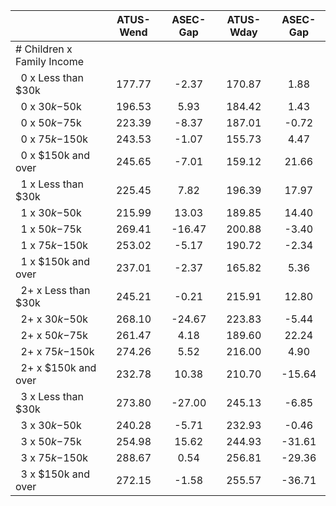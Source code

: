 
|                      |    ATUS-Wend |     ASEC-Gap |    ATUS-Wday |     ASEC-Gap |
| -------------------- | :----------: | :----------: | :----------: | :----------: |
| # Children x Family Income |              |              |              |              |
| &nbsp;&nbsp;0 x Less than $30k |       177.77 |        -2.37 |       170.87 |         1.88 |
| &nbsp;&nbsp;0 x $30k-$50k |       196.53 |         5.93 |       184.42 |         1.43 |
| &nbsp;&nbsp;0 x $50k-$75k |       223.39 |        -8.37 |       187.01 |        -0.72 |
| &nbsp;&nbsp;0 x $75k-$150k |       243.53 |        -1.07 |       155.73 |         4.47 |
| &nbsp;&nbsp;0 x $150k and over |       245.65 |        -7.01 |       159.12 |        21.66 |
| &nbsp;&nbsp;1 x Less than $30k |       225.45 |         7.82 |       196.39 |        17.97 |
| &nbsp;&nbsp;1 x $30k-$50k |       215.99 |        13.03 |       189.85 |        14.40 |
| &nbsp;&nbsp;1 x $50k-$75k |       269.41 |       -16.47 |       200.88 |        -3.40 |
| &nbsp;&nbsp;1 x $75k-$150k |       253.02 |        -5.17 |       190.72 |        -2.34 |
| &nbsp;&nbsp;1 x $150k and over |       237.01 |        -2.37 |       165.82 |         5.36 |
| &nbsp;&nbsp;2+ x Less than $30k |       245.21 |        -0.21 |       215.91 |        12.80 |
| &nbsp;&nbsp;2+ x $30k-$50k |       268.10 |       -24.67 |       223.83 |        -5.44 |
| &nbsp;&nbsp;2+ x $50k-$75k |       261.47 |         4.18 |       189.60 |        22.24 |
| &nbsp;&nbsp;2+ x $75k-$150k |       274.26 |         5.52 |       216.00 |         4.90 |
| &nbsp;&nbsp;2+ x $150k and over |       232.78 |        10.38 |       210.70 |       -15.64 |
| &nbsp;&nbsp;3 x Less than $30k |       273.80 |       -27.00 |       245.13 |        -6.85 |
| &nbsp;&nbsp;3 x $30k-$50k |       240.28 |        -5.71 |       232.93 |        -0.46 |
| &nbsp;&nbsp;3 x $50k-$75k |       254.98 |        15.62 |       244.93 |       -31.61 |
| &nbsp;&nbsp;3 x $75k-$150k |       288.67 |         0.54 |       256.81 |       -29.36 |
| &nbsp;&nbsp;3 x $150k and over |       272.15 |        -1.58 |       255.57 |       -36.71 |

